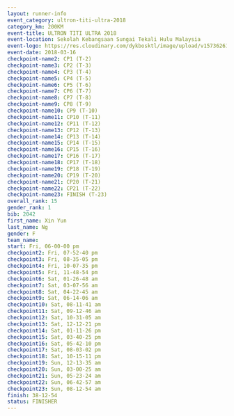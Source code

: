 ```yaml
---
layout: runner-info 
event_category: ultron-titi-ultra-2018 
category_km: 200KM 
event-title: ULTRON TITI ULTRA 2018 
event-location: Sekolah Kebangsaan Sungai Tekali Hulu Malaysia 
event-logo: https://res.cloudinary.com/dykbosktl/image/upload/v1573626154/Logo/titi-ultra-2018_ymeoeo.jpg 
event-date: 2018-03-16 
checkpoint-name2: CP1 (T-2) 
checkpoint-name3: CP2 (T-3) 
checkpoint-name4: CP3 (T-4) 
checkpoint-name5: CP4 (T-5) 
checkpoint-name6: CP5 (T-6) 
checkpoint-name7: CP6 (T-7) 
checkpoint-name8: CP7 (T-8) 
checkpoint-name9: CP8 (T-9) 
checkpoint-name10: CP9 (T-10) 
checkpoint-name11: CP10 (T-11) 
checkpoint-name12: CP11 (T-12) 
checkpoint-name13: CP12 (T-13) 
checkpoint-name14: CP13 (T-14) 
checkpoint-name15: CP14 (T-15) 
checkpoint-name16: CP15 (T-16) 
checkpoint-name17: CP16 (T-17) 
checkpoint-name18: CP17 (T-18) 
checkpoint-name19: CP18 (T-19) 
checkpoint-name20: CP19 (T-20) 
checkpoint-name21: CP20 (T-21) 
checkpoint-name22: CP21 (T-22) 
checkpoint-name23: FINISH (T-23) 
overall_rank: 15
gender_rank: 1
bib: 2042
first_name: Xin Yun
last_name: Ng
gender: F
team_name: 
start: Fri, 06-00-00 pm
checkpoint2: Fri, 07-52-40 pm
checkpoint3: Fri, 08-35-05 pm
checkpoint4: Fri, 10-07-35 pm
checkpoint5: Fri, 11-48-54 pm
checkpoint6: Sat, 01-26-48 am
checkpoint7: Sat, 03-07-56 am
checkpoint8: Sat, 04-22-45 am
checkpoint9: Sat, 06-14-06 am
checkpoint10: Sat, 08-11-41 am
checkpoint11: Sat, 09-12-46 am
checkpoint12: Sat, 10-31-05 am
checkpoint13: Sat, 12-12-21 pm
checkpoint14: Sat, 01-11-26 pm
checkpoint15: Sat, 03-40-25 pm
checkpoint16: Sat, 05-42-10 pm
checkpoint17: Sat, 08-03-02 pm
checkpoint18: Sat, 10-15-11 pm
checkpoint19: Sun, 12-13-35 am
checkpoint20: Sun, 03-00-25 am
checkpoint21: Sun, 05-23-24 am
checkpoint22: Sun, 06-42-57 am
checkpoint23: Sun, 08-12-54 am
finish: 38-12-54
status: FINISHER
---
```

